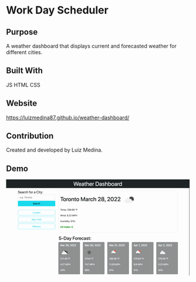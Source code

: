 # Work Day Scheduler

## Purpose
A weather dashboard that displays current and forecasted weather for different cities.

## Built With
JS
HTML
CSS

## Website
https://luizmedina87.github.io/weather-dashboard/

## Contribution
Created and developed by Luiz Medina.

## Demo
![alt text](https://github.com/luizmedina87/weather-dashboard/blob/main/assets/docs/demo.gif)
